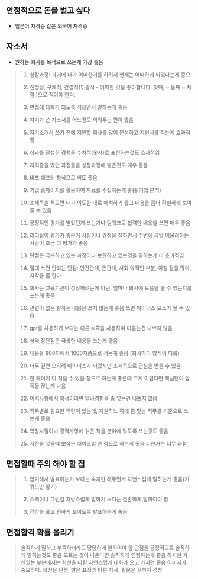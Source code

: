 안정적으로 돈을 벌고 싶다
---

- 일본어 자격증 같은 외국어 자격증


자소서
---
* 원하는 회사를 목적으로 쓰는게 가장 좋음

> 1. 성장과정: 과거에 내가 어떠한거를 하려서 현재는 어떠하게 되었다는게 중요
>
> 2. 진정성, 구체적, 간결적(두괄식 - 어떠한 것을 좋아합니다. 첫째, ~ 둘째 ~ 처럼 )으로 적어야 한다.
> 
> 3. 면접에 대화가 되도록 적으면서 말하는게 좋음
> 
> 4. 자기가 쓴 자소서를 어느정도 외워두는 편이 좋음
> 
> 5. 자기소개서 쓰기 전에 지원할 회사를 많이 분석하고 지원서를 적는게 효과적임
> 
> 6. 성과를 달성한 경험을 수치적(숫자)로 표현하는것도 효과적임
> 
> 7. 자격증을 땄던 과정들을 성장과정에 넣은것도 매우 좋음
> 
> 8. 비포 애프터 형식으로 써도 좋음
>
> 9. 기업 홈페이지를 활용하여 자료를 수집하는게 좋음(기업 분석)
>
> 10. 소제목을 적으면 내가 의도한 대로 해석하기 좋고 내용을 좀더 확실하게 보여줄 수 있음
> 
> 11. 긍정적인 평가를 받았던거 쓰는거나 팀워크로 협력한 내용을 쓰면 매우 좋음
> 
> 12. 리더쉽이 평가가 좋은거 사실이나 경청을 잘하면서 주변에 금방 어울려하는 사람이 조금 더 평가가 좋음
> 
> 13. 단점은 극복하고 있는 과정이나 보안하고 있는것을 말하는게 더 효과적임
> 
> 14. 절대 쓰면 안되는 단점: 인간관계, 돈관계, 사회 악적인 부분, 아침 잠을 많다, 지각을 좀 한다
> 
> 15. 회사는 교육기관이 성장하려는게 아닌, 얼마나 회사에 도움을 줄 수 있는지를 쓰는게 좋음
> 
> 16. 관련이 없는 잘하는 내용은 쓰지 않는게 좋음 쓰면 마이너스 요소가 될 수 있음
> 
> 17. gpt를 사용하기 보다는 다른 ai쪽을 사용하여 다듬는건 나쁘지 않음
> 
> 18. 성격 장단점은 극복한 내용을 쓰는게 좋음
> 
> 19. 내용을 800자에서 1000자쯤으로 적는게 좋음 (회사마다 양식이 다름)
> 
> 20. 너무 길면 오히려 마이너스가 되겠지만 소제목으로 관심을 받을 수 있음
> 
> 21. 한 페이지 다 적을 수 있을 정도로 하는게 좋은데 그게 어렵다면 핵심단어 앞쪽을 끊는게 나음
> 
> 22. 이력사항에서 학생이라면 알바경험을 좀 넣는건 나쁘지 않음
> 
> 23. 직무별로 필요한 역량이 있는데, 지원하느 쪽에 좀 맞는 직무를 기준으로 쓰는게 좋음
> 
> 24. 학창시절이나 경력사항에 읽은 책을 분야에 맞도록 쓰는것도 좋음
>
> 25. 사진을 넣을때 뽀샵은 매이크업 한 정도로 하는게 좋음 더한거는 너무 과함



## 면접할때 주의 해야 할 점

> 1. 암기해서 발표하는거 보다는 숙지만 해두면서 자연스럽게 말하는게 좋음(키워드만 암기)
>
> 2. 스펙이나 그런걸 자랑스럽게 말하기 보다는 겸손하게 말하여야 함
>
> 3. 긴장을 풀고 편하게 보이도록 발표하는게 좋음


## 면접합격 확률 올리기

> 솔직하게 말하고 부족하더라도 당당하게 말하여야 함
> 단점을 긍정적으로 솔직하게 말하는것도 좋음
> 모르는 것이 나온다면 솔직하게 인정하는게 좋음 하지만 자신있는 부분에서는 최선을 다함
> 자연스럽게 대화가 오고 가지면 좋음
> 이미지가 중요하다.
> 복장은 단정, 밝은 표정과 바른 자세, 질문을 끝까지 경청
> 


